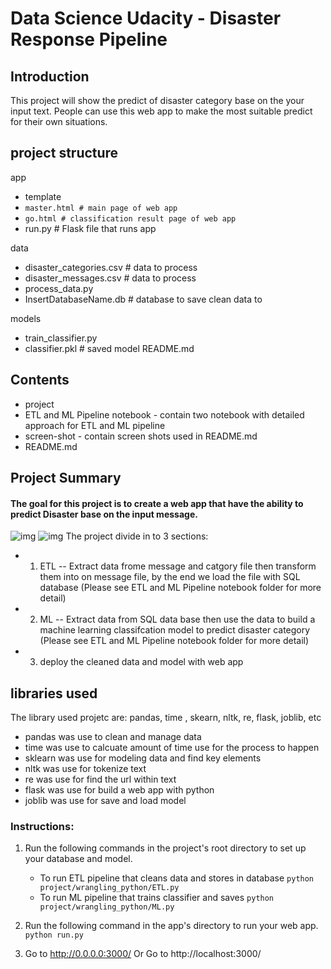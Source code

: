 # Data Science Udacity - Disaster Response Pipeline
## Introduction
This project will show the predict of disaster category base on the your input text. People can use this web app to make the most suitable predict for their own situations.
## project structure
app
- template
- `master.html # main page of web app`
- `go.html # classification result page of web app`
- run.py # Flask file that runs app

data
- disaster_categories.csv # data to process
- disaster_messages.csv # data to process
- process_data.py
- InsertDatabaseName.db # database to save clean data to

models
- train_classifier.py
- classifier.pkl # saved model
README.md
## Contents
- project
- ETL and ML Pipeline notebook - contain two notebook with detailed approach for ETL and ML pipeline
- screen-shot - contain screen shots used in README.md
- README.md

## Project Summary
#### The goal for this project is to create a web app that have the ability to predict Disaster base on the input message.
![img](screen-shot/1657866887374.png)
![img](screen-shot/1657866902448.png)
The project divide in to 3 sections:
- 1. ETL -- Extract data frome message and catgory file then transform them into on message file, by the end we load the file with SQL database (Please see ETL and ML Pipeline notebook folder for more detail)
- 2. ML -- Extract data from SQL data base then use the data to build a machine learning classifcation model to predict disaster category (Please see ETL and ML Pipeline notebook folder for more detail)
- 3. deploy the cleaned data and model with web app

## libraries used
The library used projetc are: pandas, time , skearn, nltk, re, flask, joblib, etc

- pandas was use to clean and manage data
- time was use to calcuate amount of time use for the process to happen
- sklearn was use for modeling data and find key elements 
- nltk was use for tokenize text
- re was use for find the url within text
- flask was use for build a web app with python
- joblib was use for save and load model

### Instructions:
1. Run the following commands in the project's root directory to set up your database and model.

    - To run ETL pipeline that cleans data and stores in database
        `python project/wrangling_python/ETL.py`
    - To run ML pipeline that trains classifier and saves
        `python project/wrangling_python/ML.py`

2. Run the following command in the app's directory to run your web app.
    `python run.py`

3. Go to http://0.0.0.0:3000/
   Or Go to http://localhost:3000/



